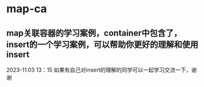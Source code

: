 # map-ca
map关联容器的学习案例，container中包含了，insert的一个学习案例，可以帮助你更好的理解和使用insert
-----------------
2023-11.03 13：15
如果有自己对insert的理解的同学可以一起学习交流一下，谢谢
